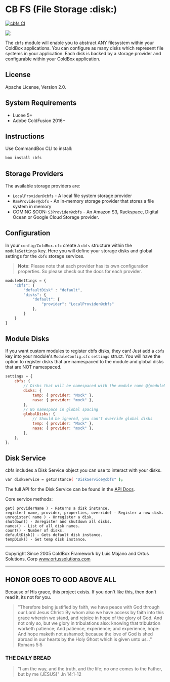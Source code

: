 # CB FS (File Storage :disk:)

[![cbfs CI](https://github.com/coldbox-modules/cbfs/actions/workflows/ci.yml/badge.svg)](https://github.com/coldbox-modules/cbfs/actions/workflows/ci.yml)

<img src="https://forgebox.io/api/v1/entry/cbfs/badges/version" />

The `cbfs` module will enable you to abstract ANY filesystem within your ColdBox applications. You can configure as many disks which represent file systems in your application. Each disk is backed by a storage provider and configurable within your ColdBox application.

## License

Apache License, Version 2.0.

## System Requirements

-   Lucee 5+
-   Adobe ColdFusion 2016+

## Instructions

Use CommandBox CLI to install:

```bash
box install cbfs
```

## Storage Providers

The available storage providers are:

-   `LocalProvider@cbfs` - A local file system storage provider
-   `RamProvider@cbfs` - An in-memory storage provider that stores a file system in memory
-   COMING SOON: `S3Provider@cbfs` - An Amazon S3, Rackspace, Digital Ocean or Google Cloud Storage provider.

## Configuration

In your `config/ColdBox.cfc` create a `cbfs` structure within the `moduleSettings` key. Here you will define your storage disks and global settings for the `cbfs` storage services.

> **Note**: Please note that each provider has its own configuration properties. So please check out the docs for each provider.

```js
moduleSettings = {
	"cbfs": {
		"defaultDisk" : "default",
		"disks": {
			"default": {
				"provider": "LocalProvider@cbfs"
			},
		}
	}
}
```

## Module Disks

If you want custom modules to register cbfs disks, they can! Just add a `cbfs` key into your module's `ModuleConfig.cfc` `settings` struct. You will have the option to register disks that are namespaced to the module and global disks that are NOT namespaced.

```js
settings = {
	cbfs: {
		// Disks that will be namespaced with the module name @{moduleName}
		disks: {
			temp: { provider: "Mock" },
			nasa: { provider: "mock" },
		},
		// No namespace in global spacing
		globalDisks: {
			// Should be ignored, you can't override global disks
			temp: { provider: "Mock" },
			nasa: { provider: "mock" },
		},
	},
};
```

## Disk Service

cbfs includes a Disk Service object you can use to interact with your disks.

```bash
var diskService = getInstance( "DiskService@cbfs" );
```

The full API for the Disk Service can be found in the [API Docs](https://apidocs.ortussolutions.com/#/coldbox-modules/cbfs/).

Core service methods:

```
get( providerName ) - Returns a disk instance.
register( name, provider, properties, override) - Register a new disk.
unregister( name ) - Unregister a disk.
shutdown() - Unregister and shutdown all disks.
names() - List of all disk names.
count() - Number of disks.
defaultDisk() - Gets default disk instance.
tempDisk() - Get temp disk instance.

```

---

Copyright Since 2005 ColdBox Framework by Luis Majano and Ortus Solutions, Corp
www.ortussolutions.com

---

## HONOR GOES TO GOD ABOVE ALL

Because of His grace, this project exists. If you don't like this, then don't read it, its not for you.

> "Therefore being justified by faith, we have peace with God through our Lord Jesus Christ:
> By whom also we have access by faith into this grace wherein we stand, and rejoice in hope of the glory of God.
> And not only so, but we glory in tribulations also: knowing that tribulation worketh patience;
> And patience, experience; and experience, hope:
> And hope maketh not ashamed; because the love of God is shed abroad in our hearts by the
> Holy Ghost which is given unto us. ." Romans 5:5

### THE DAILY BREAD

> "I am the way, and the truth, and the life; no one comes to the Father, but by me (JESUS)" Jn 14:1-12
